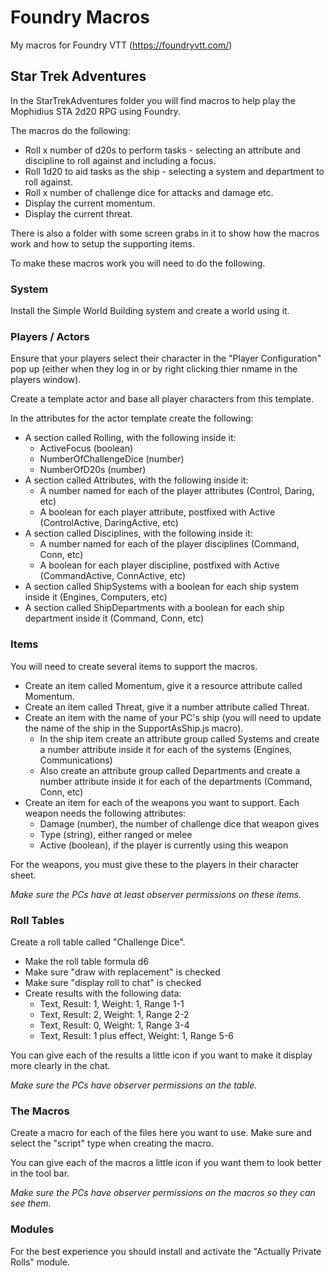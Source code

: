 # Foundry Macros

My macros for Foundry VTT (https://foundryvtt.com/)

## Star Trek Adventures

In the StarTrekAdventures folder you will find macros to help play the Mophidius STA 2d20 RPG using Foundry.

The macros do the following:

- Roll x number of d20s to perform tasks - selecting an attribute and discipline to roll against and including a focus.
- Roll 1d20 to aid tasks as the ship - selecting a system and department to roll against.
- Roll x number of challenge dice for attacks and damage etc.
- Display the current momentum.
- Display the current threat.

There is also a folder with some screen grabs in it to show how the macros work and how to setup the supporting items.

To make these macros work you will need to do the following.

### System

Install the Simple World Building system and create a world using it.

### Players / Actors

Ensure that your players select their character in the "Player Configuration" pop up (either when they log in or by right clicking thier nmame in the players window).

Create a template actor and base all player characters from this template.

In the attributes for the actor template create the following:

- A section called Rolling, with the following inside it:
  - ActiveFocus (boolean)
  - NumberOfChallengeDice (number)
  - NumberOfD20s (number)
- A section called Attributes, with the following inside it:
  - A number named for each of the player attributes (Control, Daring, etc)
  - A boolean for each player attribute, postfixed with Active (ControlActive, DaringActive, etc)
- A section called Disciplines, with the following inside it:
  - A number named for each of the player disciplines (Command, Conn, etc)
  - A boolean for each player discipline, postfixed with Active (CommandActive, ConnActive, etc)
- A section called ShipSystems with a boolean for each ship system inside it (Engines, Computers, etc)
- A section called ShipDepartments with a boolean for each ship department inside it (Command, Conn, etc)

### Items

You will need to create several items to support the macros.

- Create an item called Momentum, give it a resource attribute called Momentum.
- Create an item called Threat, give it a number attribute called Threat.
- Create an item with the name of your PC's ship (you will need to update the name of the ship in the SupportAsShip.js macro).
  - In the ship item create an attribute group called Systems and create a number attribute inside it for each of the systems (Engines, Communications)
  - Also create an attribute group called Departments and create a number attribute inside it for each of the departments (Command, Conn, etc)
- Create an item for each of the weapons you want to support. Each weapon needs the following attributes:
  - Damage (number), the number of challenge dice that weapon gives
  - Type (string), either ranged or melee
  - Active (boolean), if the player is currently using this weapon

For the weapons, you must give these to the players in their character sheet.

_Make sure the PCs have at least observer permissions on these items._

### Roll Tables

Create a roll table called "Challenge Dice".

- Make the roll table formula d6
- Make sure "draw with replacement" is checked
- Make sure "display roll to chat" is checked
- Create results with the following data:
  - Text, Result: 1, Weight: 1, Range 1-1
  - Text, Result: 2, Weight: 1, Range 2-2
  - Text, Result: 0, Weight: 1, Range 3-4
  - Text, Result: 1 plus effect, Weight: 1, Range 5-6

You can give each of the results a little icon if you want to make it display more clearly in the chat.

_Make sure the PCs have observer permissions on the table._

### The Macros

Create a macro for each of the files here you want to use. Make sure and select the "script" type when creating the macro.

You can give each of the macros a little icon if you want them to look better in the tool bar.

_Make sure the PCs have observer permissions on the macros so they can see them._

### Modules

For the best experience you should install and activate the "Actually Private Rolls" module.
